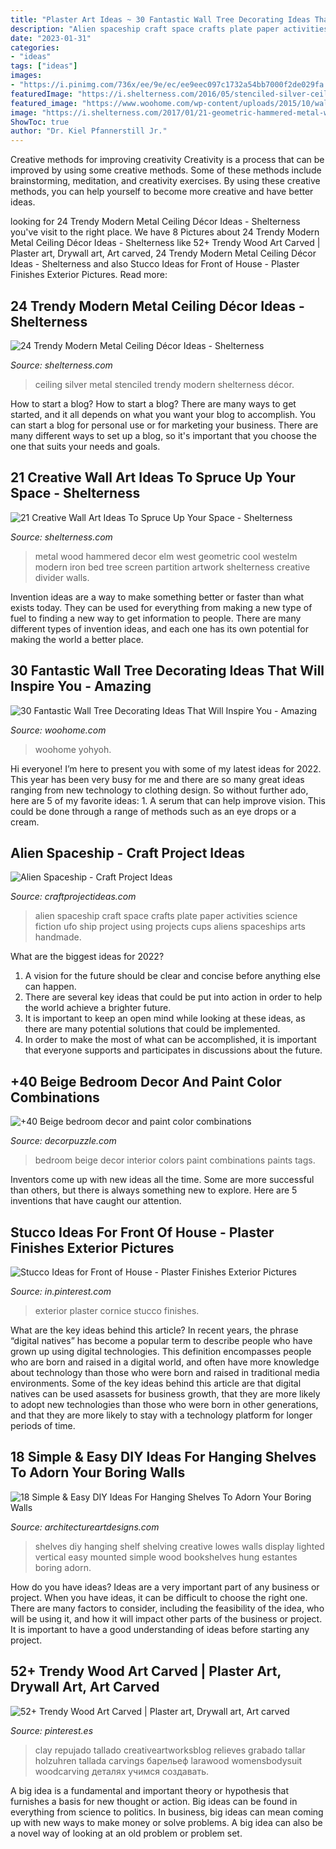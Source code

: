 ```yaml
---
title: "Plaster Art Ideas ~ 30 Fantastic Wall Tree Decorating Ideas That Will Inspire You"
description: "Alien spaceship craft space crafts plate paper activities science fiction ufo ship project using projects cups aliens spaceships arts handmade"
date: "2023-01-31"
categories:
- "ideas"
tags: ["ideas"]
images:
- "https://i.pinimg.com/736x/ee/9e/ec/ee9eec097c1732a54bb7000f2de029fa.jpg"
featuredImage: "https://i.shelterness.com/2016/05/stenciled-silver-ceiling.jpg"
featured_image: "https://www.woohome.com/wp-content/uploads/2015/10/wall-tree-decorating-ideas-woohome-11.jpg"
image: "https://i.shelterness.com/2017/01/21-geometric-hammered-metal-wall-art.jpg"
ShowToc: true
author: "Dr. Kiel Pfannerstill Jr."
---
```



Creative methods for improving creativity
Creativity is a process that can be improved by using some creative methods. Some of these methods include brainstorming, meditation, and creativity exercises. By using these creative methods, you can help yourself to become more creative and have better ideas.

	

		
looking for 24 Trendy Modern Metal Ceiling Décor Ideas - Shelterness you've visit to the right place. We have 8 Pictures about 24 Trendy Modern Metal Ceiling Décor Ideas - Shelterness like 52+ Trendy Wood Art Carved | Plaster art, Drywall art, Art carved, 24 Trendy Modern Metal Ceiling Décor Ideas - Shelterness and also Stucco Ideas for Front of House - Plaster Finishes Exterior Pictures. Read more:
		
    
## 24 Trendy Modern Metal Ceiling Décor Ideas - Shelterness

<img loading=lazy src="https://i.shelterness.com/2016/05/stenciled-silver-ceiling.jpg" onerror="this.onerror=null;this.src='https://tse2.mm.bing.net/th?id=OIP.djN-4239zvNW6V0LX2RzcAHaJ6&amp;pid=15.1';" alt="24 Trendy Modern Metal Ceiling Décor Ideas - Shelterness">

_Source: shelterness.com_

>ceiling silver metal stenciled trendy modern shelterness décor. 

	

How to start a blog?
How to start a blog? There are many ways to get started, and it all depends on what you want your blog to accomplish. You can start a blog for personal use or for marketing your business. There are many different ways to set up a blog, so it's important that you choose the one that suits your needs and goals.

    
## 21 Creative Wall Art Ideas To Spruce Up Your Space - Shelterness

<img loading=lazy src="https://i.shelterness.com/2017/01/21-geometric-hammered-metal-wall-art.jpg" onerror="this.onerror=null;this.src='https://tse1.mm.bing.net/th?id=OIP.uCdKZAFPbZJASBGU0SpA2wHaHa&amp;pid=15.1';" alt="21 Creative Wall Art Ideas To Spruce Up Your Space - Shelterness">

_Source: shelterness.com_

>metal wood hammered decor elm west geometric cool westelm modern iron bed tree screen partition artwork shelterness creative divider walls. 

	

Invention ideas are a way to make something better or faster than what exists today. They can be used for everything from making a new type of fuel to finding a new way to get information to people. There are many different types of invention ideas, and each one has its own potential for making the world a better place.

    
## 30 Fantastic Wall Tree Decorating Ideas That Will Inspire You - Amazing

<img loading=lazy src="https://www.woohome.com/wp-content/uploads/2015/10/wall-tree-decorating-ideas-woohome-11.jpg" onerror="this.onerror=null;this.src='https://tse2.mm.bing.net/th?id=OIP.CPBFW1HEXSdUbOlAwFv39AHaJ6&amp;pid=15.1';" alt="30 Fantastic Wall Tree Decorating Ideas That Will Inspire You - Amazing">

_Source: woohome.com_

>woohome yohyoh. 

	

Hi everyone! I’m here to present you with some of my latest ideas for 2022. This year has been very busy for me and there are so many great ideas ranging from new technology to clothing design. So without further ado, here are 5 of my favorite ideas: 1. A serum that can help improve vision. This could be done through a range of methods such as an eye drops or a cream. 
    
## Alien Spaceship - Craft Project Ideas

<img loading=lazy src="https://www.craftprojectideas.com/wp-content/uploads/2016/11/alien-spaceship-1287-plate_spaceship_mn.jpg" onerror="this.onerror=null;this.src='https://tse1.mm.bing.net/th?id=OIP.q40EI4eMjR7yIFHRDNB2NQAAAA&amp;pid=15.1';" alt="Alien Spaceship - Craft Project Ideas">

_Source: craftprojectideas.com_

>alien spaceship craft space crafts plate paper activities science fiction ufo ship project using projects cups aliens spaceships arts handmade. 

	

What are the biggest ideas for 2022?
1. A vision for the future should be clear and concise before anything else can happen. 
2. There are several key ideas that could be put into action in order to help the world achieve a brighter future. 
3. It is important to keep an open mind while looking at these ideas, as there are many potential solutions that could be implemented. 
4. In order to make the most of what can be accomplished, it is important that everyone supports and participates in discussions about the future.

    
## +40 Beige Bedroom Decor And Paint Color Combinations

<img loading=lazy src="https://4.bp.blogspot.com/-swGLpzO_TLU/XH_MrFujxPI/AAAAAAAACIg/t3vhZ4dWwCMnufdra_7SmrwlT1QtPpwJwCLcBGAs/s1600/dizajn-proekt-panelnoj-trekhkomnatnoj-kvartiry-70-kv-m11.jpg" onerror="this.onerror=null;this.src='https://tse3.mm.bing.net/th?id=OIP.jY3hodTiecvRIIvtfQpwxQHaEK&amp;pid=15.1';" alt="+40 Beige bedroom decor and paint color combinations">

_Source: decorpuzzle.com_

>bedroom beige decor interior colors paint combinations paints tags. 

	

Inventors come up with new ideas all the time. Some are more successful than others, but there is always something new to explore. Here are 5 inventions that have caught our attention.

    
## Stucco Ideas For Front Of House - Plaster Finishes Exterior Pictures

<img loading=lazy src="https://i.pinimg.com/736x/ee/9e/ec/ee9eec097c1732a54bb7000f2de029fa.jpg" onerror="this.onerror=null;this.src='https://tse4.mm.bing.net/th?id=OIP.OkBJZcPFjVS2xQ6MDCuZ7AHaFe&amp;pid=15.1';" alt="Stucco Ideas for Front of House - Plaster Finishes Exterior Pictures">

_Source: in.pinterest.com_

>exterior plaster cornice stucco finishes. 

	

What are the key ideas behind this article?
In recent years, the phrase “digital natives” has become a popular term to describe people who have grown up using digital technologies. This definition encompasses people who are born and raised in a digital world, and often have more knowledge about technology than those who were born and raised in traditional media environments. Some of the key ideas behind this article are that digital natives can be used asassets for business growth, that they are more likely to adopt new technologies than those who were born in other generations, and that they are more likely to stay with a technology platform for longer periods of time.

    
## 18 Simple &amp; Easy DIY Ideas For Hanging Shelves To Adorn Your Boring Walls

<img loading=lazy src="https://www.architectureartdesigns.com/wp-content/uploads/2016/08/3-6-630x358.jpg" onerror="this.onerror=null;this.src='https://tse2.mm.bing.net/th?id=OIP.5z5PzFLa0nfmyvKVKLippQHaEN&amp;pid=15.1';" alt="18 Simple &amp; Easy DIY Ideas For Hanging Shelves To Adorn Your Boring Walls">

_Source: architectureartdesigns.com_

>shelves diy hanging shelf shelving creative lowes walls display lighted vertical easy mounted simple wood bookshelves hung estantes boring adorn. 

	

How do you have ideas?
Ideas are a very important part of any business or project. When you have ideas, it can be difficult to choose the right one. There are many factors to consider, including the feasibility of the idea, who will be using it, and how it will impact other parts of the business or project. It is important to have a good understanding of ideas before starting any project.

    
## 52+ Trendy Wood Art Carved | Plaster Art, Drywall Art, Art Carved

<img loading=lazy src="https://i.pinimg.com/736x/ab/96/91/ab96912b28121d25bec90738fda13832.jpg" onerror="this.onerror=null;this.src='https://tse2.mm.bing.net/th?id=OIP.twxwjZk8l3_2jkcgf_SuYwAAAA&amp;pid=15.1';" alt="52+ Trendy Wood Art Carved | Plaster art, Drywall art, Art carved">

_Source: pinterest.es_

>clay repujado tallado creativeartworksblog relieves grabado tallar holzuhren tallada carvings барельеф larawood womensbodysuit woodcarving деталях учимся создавать. 

	

A big idea is a fundamental and important theory or hypothesis that furnishes a basis for new thought or action. Big ideas can be found in everything from science to politics. In business, big ideas can mean coming up with new ways to make money or solve problems. A big idea can also be a novel way of looking at an old problem or problem set.

